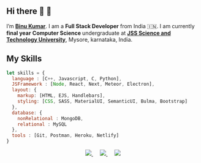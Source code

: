 ## Hi there 👋 :pray: 
I’m <b>[Binu Kumar](https://www.binu.live)</b>. I am a <b>Full Stack Developer</b> from India :india:. I am currently <b>final year</b> <b>Computer Science </b> undergraduate at <b>[JSS Science and Technology University](https://jssstuniv.in/)</b>,
Mysore, karnataka, India.

## My Skills
```js
let skills = {
  language : [C++, Javascript, C, Python],
  JSFramework : [Node, React, Next, Meteor, Electron],
  layout: {
    markup: [HTML, EJS, Handlebars],
    styling: [CSS, SASS, MaterialUI, SemanticUI, Bulma, Bootstrap]
  },
  database: {
    nonRelational : MongoDB,
    relational : MySQL
  },
  tools : [Git, Postman, Heroku, Netlify]
}
```

<p align="center">
    <a href="https://www.binu.live" alt="portfolio">
        <img src="https://img.shields.io/badge/Portfolio-Binu42-brightgreen.svg" />
    </a>&emsp;
    <a href="https://www.linkedin.com/in/binu-kumar-5a7038146/" alt="LinkedIn">
        <img src="https://img.shields.io/badge/-BinuKumar-blue?style=social&logo=Linkedin&logoColor=blue" />
    </a>&emsp;
    <a href="mailto:kbinu42@gmail.com" alt="LinkedIn">
        <img src="https://img.shields.io/badge/-GMail-c14438?style=social&logo=Gmail&logoColor=red" />
    </a>
</p>
